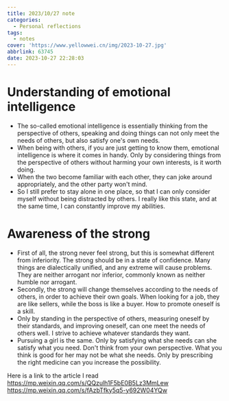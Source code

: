 ```yaml
---
title: 2023/10/27 note
categories:
  - Personal reflections
tags:
  - notes
cover: 'https://www.yellowwei.cn/img/2023-10-27.jpg'
abbrlink: 63745
date: 2023-10-27 22:28:03
---
```


# Understanding of emotional intelligence

- The so-called emotional intelligence is essentially thinking from the perspective of others, speaking and doing things can not only meet the needs of others, but also satisfy one's own needs.
- When being with others, if you are just getting to know them, emotional intelligence is where it comes in handy. Only by considering things from the perspective of others without harming your own interests, is it worth doing.
- When the two become familiar with each other, they can joke around appropriately, and the other party won't mind.
- So I still prefer to stay alone in one place, so that I can only consider myself without being distracted by others. I really like this state, and at the same time, I can constantly improve my abilities.

# Awareness of the strong

- First of all, the strong never feel strong, but this is somewhat different from inferiority. The strong should be in a state of confidence. Many things are dialectically unified, and any extreme will cause problems. They are neither arrogant nor inferior, commonly known as neither humble nor arrogant.
- Secondly, the strong will change themselves according to the needs of others, in order to achieve their own goals. When looking for a job, they are like sellers, while the boss is like a buyer. How to promote oneself is a skill.
- Only by standing in the perspective of others, measuring oneself by their standards, and improving oneself, can one meet the needs of others well. I strive to achieve whatever standards they want.
- Pursuing a girl is the same. Only by satisfying what she needs can she satisfy what you need. Don't think from your own perspective. What you think is good for her may not be what she needs. Only by prescribing the right medicine can you increase the possibility.

Here is a link to the article I read
https://mp.weixin.qq.com/s/QQzulh1F5bE0B5Lz3MmLew
https://mp.weixin.qq.com/s/fAzbTfky5q5-y692W04YQw
